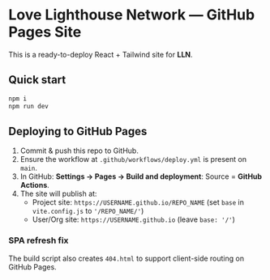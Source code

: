 # Love Lighthouse Network — GitHub Pages Site

This is a ready-to-deploy React + Tailwind site for **LLN**.

## Quick start
```bash
npm i
npm run dev
```

## Deploying to GitHub Pages

1. Commit & push this repo to GitHub.
2. Ensure the workflow at `.github/workflows/deploy.yml` is present on `main`.
3. In GitHub: **Settings → Pages → Build and deployment**: Source = **GitHub Actions**.
4. The site will publish at:
   - Project site: `https://USERNAME.github.io/REPO_NAME` (set `base` in `vite.config.js` to `'/REPO_NAME/'`)
   - User/Org site: `https://USERNAME.github.io` (leave `base: '/'`)

### SPA refresh fix
The build script also creates `404.html` to support client-side routing on GitHub Pages.
